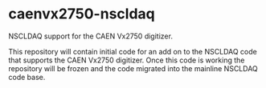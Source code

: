 # caenvx2750-nscldaq
NSCLDAQ support for the CAEN Vx2750 digitizer.

This repository will contain initial code for an add on to the NSCLDAQ code that
supports the CAEN Vx2750 digitizer.   Once this code is working the repository
will be frozen and the code migrated into the mainline NSCLDAQ code base.


